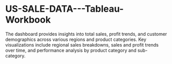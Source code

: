 # US-SALE-DATA---Tableau-Workbook
The dashboard provides insights into total sales, profit trends, and customer demographics across various regions and product categories. Key visualizations include regional sales breakdowns, sales and profit trends over time, and performance analysis by product category and sub-category.

